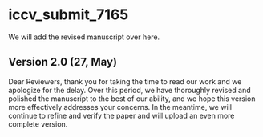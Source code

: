 # iccv_submit_7165

We will add the revised manuscript over here.

## Version 2.0 (27, May)
Dear Reviewers, thank you for taking the time to read our work and we apologize for the delay. Over this period, we have thoroughly revised and polished the manuscript to the best of our ability, and we hope this version more effectively addresses your concerns. In the meantime, we will continue to refine and verify the paper and will upload an even more complete version.

